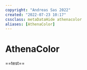 ```yaml
---
copyright: "Andreas Sas 2022"
created: "2022-07-23 10:17"
cssclass: metaDataHide athenacolor
aliases: [AthenaColor]
---
```

# AthenaColor
==test==
